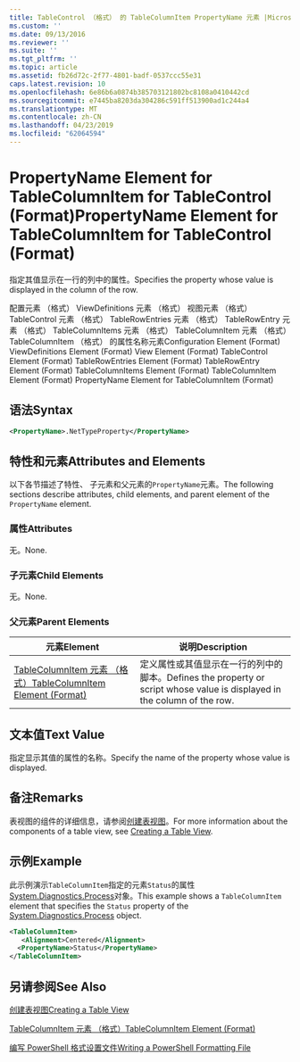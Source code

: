 ```yaml
---
title: TableControl （格式） 的 TableColumnItem PropertyName 元素 |Microsoft Docs
ms.custom: ''
ms.date: 09/13/2016
ms.reviewer: ''
ms.suite: ''
ms.tgt_pltfrm: ''
ms.topic: article
ms.assetid: fb26d72c-2f77-4801-badf-0537ccc55e31
caps.latest.revision: 10
ms.openlocfilehash: 6e86b6a0874b385703121802bc8108a0410442cd
ms.sourcegitcommit: e7445ba8203da304286c591ff513900ad1c244a4
ms.translationtype: MT
ms.contentlocale: zh-CN
ms.lasthandoff: 04/23/2019
ms.locfileid: "62064594"
---
```

# <a name="propertyname-element-for-tablecolumnitem-for-tablecontrol-format"></a><span data-ttu-id="b579c-102">PropertyName Element for TableColumnItem for TableControl (Format)</span><span class="sxs-lookup"><span data-stu-id="b579c-102">PropertyName Element for TableColumnItem for TableControl (Format)</span></span>

<span data-ttu-id="b579c-103">指定其值显示在一行的列中的属性。</span><span class="sxs-lookup"><span data-stu-id="b579c-103">Specifies the property whose value is displayed in the column of the row.</span></span>

<span data-ttu-id="b579c-104">配置元素 （格式） ViewDefinitions 元素 （格式） 视图元素 （格式） TableControl 元素 （格式） TableRowEntries 元素 （格式） TableRowEntry 元素 （格式） TableColumnItems 元素 （格式） TableColumnItem 元素 （格式）TableColumnItem （格式） 的属性名称元素</span><span class="sxs-lookup"><span data-stu-id="b579c-104">Configuration Element (Format) ViewDefinitions Element (Format) View Element (Format) TableControl Element (Format) TableRowEntries Element (Format) TableRowEntry Element (Format) TableColumnItems Element (Format) TableColumnItem Element (Format) PropertyName Element for TableColumnItem (Format)</span></span>

## <a name="syntax"></a><span data-ttu-id="b579c-105">语法</span><span class="sxs-lookup"><span data-stu-id="b579c-105">Syntax</span></span>

```xml
<PropertyName>.NetTypeProperty</PropertyName>
```

## <a name="attributes-and-elements"></a><span data-ttu-id="b579c-106">特性和元素</span><span class="sxs-lookup"><span data-stu-id="b579c-106">Attributes and Elements</span></span>

<span data-ttu-id="b579c-107">以下各节描述了特性、 子元素和父元素的`PropertyName`元素。</span><span class="sxs-lookup"><span data-stu-id="b579c-107">The following sections describe attributes, child elements, and parent element of the `PropertyName` element.</span></span>

### <a name="attributes"></a><span data-ttu-id="b579c-108">属性</span><span class="sxs-lookup"><span data-stu-id="b579c-108">Attributes</span></span>

<span data-ttu-id="b579c-109">无。</span><span class="sxs-lookup"><span data-stu-id="b579c-109">None.</span></span>

### <a name="child-elements"></a><span data-ttu-id="b579c-110">子元素</span><span class="sxs-lookup"><span data-stu-id="b579c-110">Child Elements</span></span>

<span data-ttu-id="b579c-111">无。</span><span class="sxs-lookup"><span data-stu-id="b579c-111">None.</span></span>

### <a name="parent-elements"></a><span data-ttu-id="b579c-112">父元素</span><span class="sxs-lookup"><span data-stu-id="b579c-112">Parent Elements</span></span>

|<span data-ttu-id="b579c-113">元素</span><span class="sxs-lookup"><span data-stu-id="b579c-113">Element</span></span>|<span data-ttu-id="b579c-114">说明</span><span class="sxs-lookup"><span data-stu-id="b579c-114">Description</span></span>|
|-------------|-----------------|
|[<span data-ttu-id="b579c-115">TableColumnItem 元素 （格式）</span><span class="sxs-lookup"><span data-stu-id="b579c-115">TableColumnItem Element (Format)</span></span>](./tablecolumnitem-element-for-tablecolumnitems-for-tablecontrol-format.md)|<span data-ttu-id="b579c-116">定义属性或其值显示在一行的列中的脚本。</span><span class="sxs-lookup"><span data-stu-id="b579c-116">Defines the property or script whose value is displayed in the column of the row.</span></span>|

## <a name="text-value"></a><span data-ttu-id="b579c-117">文本值</span><span class="sxs-lookup"><span data-stu-id="b579c-117">Text Value</span></span>

<span data-ttu-id="b579c-118">指定显示其值的属性的名称。</span><span class="sxs-lookup"><span data-stu-id="b579c-118">Specify the name of the property whose value is displayed.</span></span>

## <a name="remarks"></a><span data-ttu-id="b579c-119">备注</span><span class="sxs-lookup"><span data-stu-id="b579c-119">Remarks</span></span>

<span data-ttu-id="b579c-120">表视图的组件的详细信息，请参阅[创建表视图](./creating-a-table-view.md)。</span><span class="sxs-lookup"><span data-stu-id="b579c-120">For more information about the components of a table view, see [Creating a Table View](./creating-a-table-view.md).</span></span>

## <a name="example"></a><span data-ttu-id="b579c-121">示例</span><span class="sxs-lookup"><span data-stu-id="b579c-121">Example</span></span>

<span data-ttu-id="b579c-122">此示例演示`TableColumnItem`指定的元素`Status`的属性[System.Diagnostics.Process](/dotnet/api/System.Diagnostics.Process)对象。</span><span class="sxs-lookup"><span data-stu-id="b579c-122">This example shows a `TableColumnItem` element that specifies the `Status` property of the [System.Diagnostics.Process](/dotnet/api/System.Diagnostics.Process) object.</span></span>

```xml
<TableColumnItem>
   <Alignment>Centered</Alignment>
  <PropertyName>Status</PropertyName>
</TableColumnItem>

```

## <a name="see-also"></a><span data-ttu-id="b579c-123">另请参阅</span><span class="sxs-lookup"><span data-stu-id="b579c-123">See Also</span></span>

[<span data-ttu-id="b579c-124">创建表视图</span><span class="sxs-lookup"><span data-stu-id="b579c-124">Creating a Table View</span></span>](./creating-a-table-view.md)

[<span data-ttu-id="b579c-125">TableColumnItem 元素 （格式）</span><span class="sxs-lookup"><span data-stu-id="b579c-125">TableColumnItem Element (Format)</span></span>](./tablecolumnitem-element-for-tablecolumnitems-for-tablecontrol-format.md)

[<span data-ttu-id="b579c-126">编写 PowerShell 格式设置文件</span><span class="sxs-lookup"><span data-stu-id="b579c-126">Writing a PowerShell Formatting File</span></span>](./writing-a-powershell-formatting-file.md)
